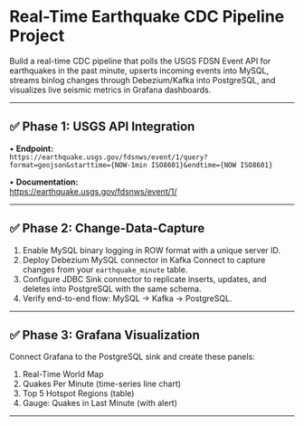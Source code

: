 #  Real-Time Earthquake CDC Pipeline Project

Build a real-time CDC pipeline that polls the USGS FDSN Event API for earthquakes in the past minute, upserts incoming events into MySQL, streams binlog changes through Debezium/Kafka into PostgreSQL, and visualizes live seismic metrics in Grafana dashboards.

---

## ✅ Phase 1: USGS API Integration

• **Endpoint:**  
  `https://earthquake.usgs.gov/fdsnws/event/1/query?format=geojson&starttime={NOW-1min ISO8601}&endtime={NOW ISO8601}`

• **Documentation:**  
  https://earthquake.usgs.gov/fdsnws/event/1/

---

## ✅ Phase 2: Change-Data-Capture

1. Enable MySQL binary logging in ROW format with a unique server ID.  
2. Deploy Debezium MySQL connector in Kafka Connect to capture changes from your `earthquake_minute` table.  
3. Configure JDBC Sink connector to replicate inserts, updates, and deletes into PostgreSQL with the same schema.  
4. Verify end-to-end flow: MySQL → Kafka → PostgreSQL.

---

## ✅ Phase 3: Grafana Visualization

Connect Grafana to the PostgreSQL sink and create these panels:

1. Real-Time World Map  
2. Quakes Per Minute (time-series line chart)  
3. Top 5 Hotspot Regions (table)  
4. Gauge: Quakes in Last Minute (with alert)

---
